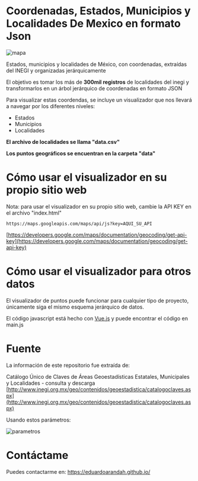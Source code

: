 # Coordenadas, Estados, Municipios y Localidades De Mexico en formato Json

![mapa](https://user-images.githubusercontent.com/4065733/46239202-d0104400-c35a-11e8-9565-e8255cc37778.png)

Estados, municipios y localidades de México, con coordenadas, extraídas del INEGI y organizadas jerárquicamente

El objetivo es tomar los más de **300mil registros** de localidades del inegi y transformarlos en un árbol jerárquico de coordenadas en formato JSON

Para visualizar estas coordendas, se incluye un visualizador que nos llevará a navegar por los diferentes niveles: 

- Estados
- Municipios
- Localidades

**El archivo de localidades se llama "data.csv"**

**Los puntos geográficos se encuentran en la carpeta "data"**

# Cómo usar el visualizador en su propio sitio web

Nota: para usar el visualizador en su propio sitio web, cambie la API KEY en el archivo "index.html"

	https://maps.googleapis.com/maps/api/js?key=AQUI_SU_API

[https://developers.google.com/maps/documentation/geocoding/get-api-key](https://developers.google.com/maps/documentation/geocoding/get-api-key) 

# Cómo usar el visualizador para otros datos

El visualizador de puntos puede funcionar para cualquier tipo de proyecto, únicamente siga el mismo esquema jerárquico de datos. 

El código javascript está hecho con [Vue.js](https://vuejs.org/v2) y puede encontrar el código en main.js

# Fuente

La información de este repositorio fue extraída de:

Catálogo Único de Claves de Áreas Geoestadísticas Estatales, Municipales y Localidades - consulta y descarga
[http://www.inegi.org.mx/geo/contenidos/geoestadistica/catalogoclaves.aspx](http://www.inegi.org.mx/geo/contenidos/geoestadistica/catalogoclaves.aspx) 

Usando estos parámetros: 

![parametros](https://user-images.githubusercontent.com/4065733/46239085-3bf1ad00-c359-11e8-961f-21ff442e1624.jpg)

# Contáctame

Puedes contactarme en: https://eduardoarandah.github.io/
